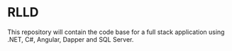# RLLD
This repository will contain the code base for a full stack application using .NET, C#, Angular, Dapper and SQL Server.
